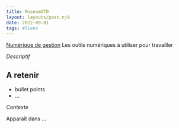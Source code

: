```yaml
---
title: MuseumXTD
layout: layouts/post.njk
date: 2022-09-01
tags: #liens
---
```

[Numérique de gestion](https://docs.google.com/presentation/d/1G5JvUgfwx58aAk1-rOlqsbXeew-EGwFKuw_pJATkRrA/edit#slide=id.g5e484ff567_0_3180)
Les outils numériques à utiliser pour travailler

*Descriptif*

## A retenir
- bullet points
- ...

*Contexte*


Apparaît dans ...